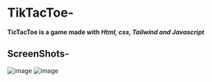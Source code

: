 # TikTacToe-
**TicTacToe is a game made with _Html, css, Tailwind and Javascript_**
## ScreenShots-
![image](https://user-images.githubusercontent.com/68294675/99904380-803a2700-2cf0-11eb-9a5f-778b365dd8f6.png)
![image](https://user-images.githubusercontent.com/68294675/99904387-8defac80-2cf0-11eb-8299-29f43a5598fd.png)